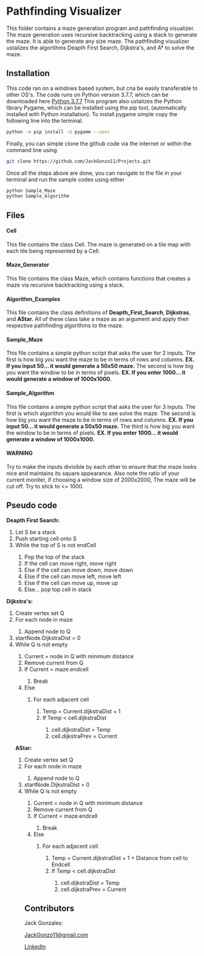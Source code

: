 # Pathfinding Visualizer
This folder contains a maze generation program and pathfinding visualizer. The maze generation uses recursive backtracking using a stack to generate the maze. It is able to generate any size maze. The pathfinding visualizer ustalizes the algortihms Deapth First Search, Dijkstra's, and A* to solve the maze. 

## Installation
This code ran on a windows based system, but cna be easily transferable to other OS's. 
The code runs on Python version 3.7.7, which can be downloaded here [Python 3.7.7](https://www.python.org/downloads/release/python-377/)
This program also ustalizes the Python library Pygame, which can be installed using the pip tool, (automatically installed with Python installation). To install pygame simple copy the following line into the terminal.
 ```bash
 python -m pip install -U pygame --user
 ```
 Finally, you can simple clone the github code via the internet or within the command line using
 ```bash
 git clone https://github.com/JackGonzo11/Projects.git
 ```
 Once all the steps above are done, you can navigate to the file in your terminal and run the sample codes using either
 ```bash
python Sample_Maze
python Sample_Algorithm
 ```

## Files
#### Cell	
This file contains the class Cell. The maze is generated on a tile map with each tile being represented by a Cell.

#### Maze_Generator		
This file contains the class Maze, which contains functions that creates a maze via recursive backtracking using a stack.

#### Algorithm_Examples
This file contains the class definitions of **Deapth_First_Search**, **Dijkstras**, and **AStar.** All of these class take a maze as an argument and apply their respective pathfinding algorithms to the maze. 


#### Sample_Maze	
This file contains a simple python script that asks the user for 2 inputs. The first is how big you want the maze to be in terms of rows and columns. **EX. If you input 50... it would generate a 50x50 maze.** The second is how big you want the window to be in terms of pixels. **EX. If you enter 1000... it would generate a window of 1000x1000.**

#### Sample_Algorithm 
This file contains a simple python script that asks the user for 3 inputs. The first is which algorithm you would like to see solve the maze. The second is how big you want the maze to be in terms of rows and columns. **EX. If you input 50... it would generate a 50x50 maze.** The third is how big you want the window to be in terms of pixels. **EX. If you enter 1000... it would generate a window of 1000x1000.** 

#### WARNING
 Try to make the inputs divisible by each other to ensure that the maze looks nice and 		maintains its square appearance. Also note the ratio of your current moniter, if choosing a 	window size of 2000x2000, The maze will be cut off. Try to stick to <= 1000.

## Pseudo code
**Deapth First Search:**
<ol>
<li>Let S be a stack</li>
<li>Push starting cell onto S</li>
<li>While the top of S is not endCell</li>
<ol>
<li>Pop the top of the stack </li>
<li>If the cell can move right, move right</li>
<li>Else if the cell can move down, move down </li>
<li>Else if the cell can move left, move left </li>
<li>Else if the cell can move up, move up </li>
<li>Else... pop top cell in stack </li>
</ol>
</ol>


**Dijkstra's:**
<ol>
<li>Create vertex set Q</li>
<li>For each node in maze</li>
<ol>
<li>Append node to Q</li>
</ol>
<li>startNode.DijkstraDist = 0</li>
<li>While Q is not empty</li>
<ol>
<li>Current = node in Q with minimum distance</li>
<li>Remove current from Q</li>
<li>If Current = maze.endcell</li>
<ol>
<li>Break</li>
</ol>
<li>Else</li>
<ol>
<li>For each adjacent cell</li>
<ol>
<li>Temp = Current.dijkstraDist + 1</li>
<li>If Temp < cell.dijkstraDist</li>
<ol>
<li>cell.dijkstraDist = Temp</li>
<li>cell.dijkstraPrev = Current</li>
</ol>
</ol>
</ol>
</ol>


**AStar:**
<ol>
<li>Create vertex set Q</li>
<li>For each node in maze</li>
<ol>
<li>Append node to Q</li>
</ol>
<li>startNode.DijkstraDist = 0</li>
<li>While Q is not empty</li>
<ol>
<li>Current = node in Q with minimum distance</li>
<li>Remove current from Q</li>
<li>If Current = maze.endcell</li>
<ol>
<li>Break</li>
</ol>
<li>Else</li>
<ol>
<li>For each adjacent cell</li>
<ol>
<li>Temp = Current.dijkstraDist + 1 + Distance from cell to Endcell</li>
<li>If Temp < cell.dijkstraDist</li>
<ol>
<li>cell.dijkstraDist = Temp</li>
<li>cell.dijkstraPrev = Current</li>
</ol>
</ol>
</ol>
</ol>

## Contributors
Jack Gonzales:

JackGonzo11@gmail.com

[LinkedIn](https://www.linkedin.com/in/jackgonzales112/)